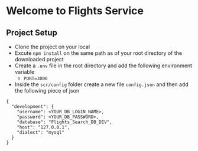 # Welcome to Flights Service

## Project Setup
- Clone the project on your local
- Excute `npm install` on the same path as of your root directory of the downloaded project
- Create a `.env` file in the root directory and add the following environment variable
    - `PORT=3000`
- Inside the `scr/config` folder create a new file `config.json` and then add the following piece of json

```
{
  "development": {
    "username": <YOUR_DB_LOGIN_NAME>,
    "password": <YOUR_DB_PASSWORD>,
    "database": "Flights_Search_DB_DEV",
    "host": "127.0.0.1",
    "dialect": "mysql"
  }
}
```